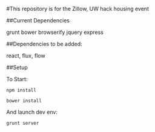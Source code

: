 #This repository is for the Zillow, UW hack housing event

##Current Dependencies

grunt
bower
browserify
jquery
express

##Dependencies to be added:

react, flux, flow

##Setup

To Start:

```npm install```


```bower install```

And launch dev env:

```grunt server```
